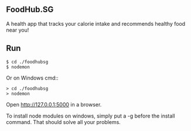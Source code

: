 FoodHub.SG
---

A health app that tracks your calorie intake and recommends healthy food near you!

Run
---

    $ cd ./foodhubsg
    $ nodemon

Or on Windows cmd::

    > cd ./foodhubsg
    > nodemon

Open http://127.0.0.1:5000 in a browser.

To install node modules on windows, simply put a -g before the install command. That should solve all your problems.
